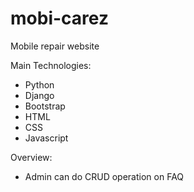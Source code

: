 # mobi-carez
Mobile repair website

Main Technologies:
- Python
- Django
- Bootstrap
- HTML
- CSS
- Javascript

Overview:
- Admin can do CRUD operation on FAQ
